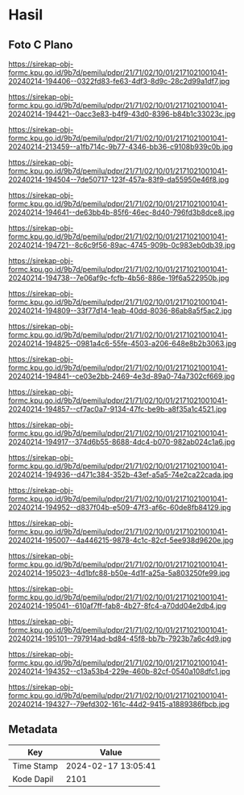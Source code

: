 # Hasil

## Foto C Plano

https://sirekap-obj-formc.kpu.go.id/9b7d/pemilu/pdpr/21/71/02/10/01/2171021001041-20240214-194406--0322fd83-fe63-4df3-8d9c-28c2d99a1df7.jpg

https://sirekap-obj-formc.kpu.go.id/9b7d/pemilu/pdpr/21/71/02/10/01/2171021001041-20240214-194421--0acc3e83-b4f9-43d0-8396-b84b1c33023c.jpg

https://sirekap-obj-formc.kpu.go.id/9b7d/pemilu/pdpr/21/71/02/10/01/2171021001041-20240214-213459--a1fb714c-9b77-4346-bb36-c9108b939c0b.jpg

https://sirekap-obj-formc.kpu.go.id/9b7d/pemilu/pdpr/21/71/02/10/01/2171021001041-20240214-194504--7de50717-123f-457a-83f9-da55950e46f8.jpg

https://sirekap-obj-formc.kpu.go.id/9b7d/pemilu/pdpr/21/71/02/10/01/2171021001041-20240214-194641--de63bb4b-85f6-46ec-8d40-796fd3b8dce8.jpg

https://sirekap-obj-formc.kpu.go.id/9b7d/pemilu/pdpr/21/71/02/10/01/2171021001041-20240214-194721--8c6c9f56-89ac-4745-909b-0c983eb0db39.jpg

https://sirekap-obj-formc.kpu.go.id/9b7d/pemilu/pdpr/21/71/02/10/01/2171021001041-20240214-194738--7e06af9c-fcfb-4b56-886e-19f6a522950b.jpg

https://sirekap-obj-formc.kpu.go.id/9b7d/pemilu/pdpr/21/71/02/10/01/2171021001041-20240214-194809--33f77d14-1eab-40dd-8036-86ab8a5f5ac2.jpg

https://sirekap-obj-formc.kpu.go.id/9b7d/pemilu/pdpr/21/71/02/10/01/2171021001041-20240214-194825--0981a4c6-55fe-4503-a206-648e8b2b3063.jpg

https://sirekap-obj-formc.kpu.go.id/9b7d/pemilu/pdpr/21/71/02/10/01/2171021001041-20240214-194841--ce03e2bb-2469-4e3d-89a0-74a7302cf669.jpg

https://sirekap-obj-formc.kpu.go.id/9b7d/pemilu/pdpr/21/71/02/10/01/2171021001041-20240214-194857--cf7ac0a7-9134-47fc-be9b-a8f35a1c4521.jpg

https://sirekap-obj-formc.kpu.go.id/9b7d/pemilu/pdpr/21/71/02/10/01/2171021001041-20240214-194917--374d6b55-8688-4dc4-b070-982ab024c1a6.jpg

https://sirekap-obj-formc.kpu.go.id/9b7d/pemilu/pdpr/21/71/02/10/01/2171021001041-20240214-194936--d471c384-352b-43ef-a5a5-74e2ca22cada.jpg

https://sirekap-obj-formc.kpu.go.id/9b7d/pemilu/pdpr/21/71/02/10/01/2171021001041-20240214-194952--d837f04b-e509-47f3-af6c-60de8fb84129.jpg

https://sirekap-obj-formc.kpu.go.id/9b7d/pemilu/pdpr/21/71/02/10/01/2171021001041-20240214-195007--4a446215-9878-4c1c-82cf-5ee938d9620e.jpg

https://sirekap-obj-formc.kpu.go.id/9b7d/pemilu/pdpr/21/71/02/10/01/2171021001041-20240214-195023--4d1bfc88-b50e-4d1f-a25a-5a803250fe99.jpg

https://sirekap-obj-formc.kpu.go.id/9b7d/pemilu/pdpr/21/71/02/10/01/2171021001041-20240214-195041--610af7ff-fab8-4b27-8fc4-a70dd04e2db4.jpg

https://sirekap-obj-formc.kpu.go.id/9b7d/pemilu/pdpr/21/71/02/10/01/2171021001041-20240214-195101--797914ad-bd84-45f8-bb7b-7923b7a6c4d9.jpg

https://sirekap-obj-formc.kpu.go.id/9b7d/pemilu/pdpr/21/71/02/10/01/2171021001041-20240214-194352--c13a53b4-229e-460b-82cf-0540a108dfc1.jpg

https://sirekap-obj-formc.kpu.go.id/9b7d/pemilu/pdpr/21/71/02/10/01/2171021001041-20240214-194327--79efd302-161c-44d2-9415-a1889386fbcb.jpg


## Metadata

| Key        | Value               |
| ---------- | ------------------- |
| Time Stamp | 2024-02-17 13:05:41 |
| Kode Dapil | 2101                |



